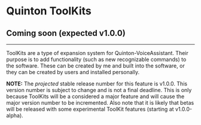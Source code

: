 # Quinton ToolKits

## Coming soon (expected v1.0.0)

---

ToolKits are a type of expansion system for Quinton-VoiceAssistant. Their purpose is to add functionality
(such as new recognizable commands) to the software. These can be created by me and built into the software,
or they can be created by users and installed personally.

**NOTE:** The _projected_ stable release number for this feature is v1.0.0. This version number is subject to
change and is not a final deadline. This is only because ToolKits will be a considered a major feature and will
cause the major version number to be incremented. Also note that it is likely that betas will be released with some
experimental ToolKit features (starting at v1.0.0-alpha).
